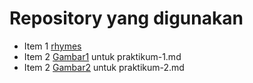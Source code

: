 # Repository yang digunakan #

* Item 1 [rhymes](https://github.com/MegaOktavian/rhymes)
* Item 2 [Gambar1](https://github.com/MegaOktavian/rhymes/tree/master/Gambar1) untuk praktikum-1.md
* Item 2 [Gambar2](https://github.com/MegaOktavian/rhymes/tree/master/Gambar2) untuk praktikum-2.md      
